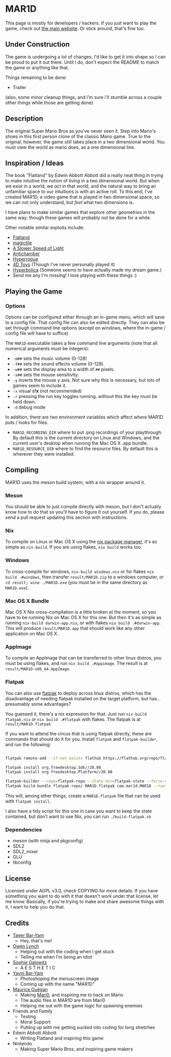 MAR1D
=====

This page is mostly for developers / hackers. If you just want to play the game, check out [the main website](https://mar1d.com). Or stick around, that's fine too.

## Under Construction
The game is undergoing a lot of changes. I'd like to get it into shape so I can be proud to put it out there. Until I do, don't expect the README to match the game or anything like that.

Things remaining to be done:

- Trailer

(also, some minor cleanup things, and i'm sure i'll stumble across a couple other things while those are getting done)

## Description
The original Super Mario Bros as you've never seen it. Step into Mario's shoes in this first person clone of the classic Mario game. True to the original, however, the game still takes place in a two dimensional world. You must view the world as mario does, as a one dimensional line.

## Inspiration / Ideas
The book "Flatland" by Edwin Abbott Abbott did a really neat thing in trying to make intuitive the notion of *living* in a two dimensional world. But when we exist in a world, we *act* in that world, and the natural way to bring an unfamiliar space to our intuitions is with an active roll. To this end, I've created MAR1D, a video game that is played in two dimensional space, so we can not only understand, but *feel* what two dimensions is.

I have plans to make similar games that explore other geometries in the same way; though these games will probably not be done for a while.

Other notable similar exploits include:

* [Flatland](https://en.wikipedia.org/wiki/Flatland)
* [magictile](http://roice3.org/magictile/)
* [A Slower Speed of Light](http://gamelab.mit.edu/games/a-slower-speed-of-light/)
* [Antichamber](http://www.antichamber-game.com/)
* [Hyperrogue](http://www.roguetemple.com/z/hyper/)
* [4D Toys](http://www.4dtoys.com/) (Though I've never personally played it)
* [Hyperbolica](https://store.steampowered.com/app/1256230/Hyperbolica/) (Someone seems to have actually made my dream game.)
* Send me any I'm missing! I love playing with these things :)

## Playing the Game

### Options

Options can be configured either through an in-game menu, which will save to a config file. That config file can also be edited directly. They can also be set through command line options (except on windows, where the in-game / config file will have to suffice)

The `MAR1D` executable takes a few command line arguments (note that all numerical arguments must be integers):
* `-m##` sets the music volume (0-128)
* `-f##` sets the sound effects volume (0-128).
* `-w##` sets the display area to a width of `##` pixels.
* `-s##` sets the mouse sensitivity.
* `-y` inverts the mouse y axis. Not sure why this is necessary, but lots of games seem to include it.
* `-x` visual sf**x** (not recommended)
* `-r` pressing the run key toggles running. without this the key must be held down.
* `-d` debug mode

In addition, there are two environment variables which affect where MAR1D puts / looks for files.

* `MAR1D_RECORDING_DIR` where to put .png recordings of your playthrough. By default this is the current directory on Linux and Windows, and the current user's desktop when running the Mac OS X .app bundle.
* `MAR1D_RESOURCE_DIR` where to find the resource files. By default this is wherever they were installed.

## Compiling

MAR1D uses the meson build system, with a nix wrapper around it.

### Meson

You should be able to just compile directly with meson, but I don't actually know how to do that so you'll have to figure it out yourself. If you do, please send a pull request updating this section with instructions.

### Nix

To compile on Linux or Mac OS X using the [nix package manager](https://nixos.org/), it's as simple as `nix-build`. If you are using flakes, `nix build` works too.

### Windows

To cross-compile for windows, `nix-build windows.nix` or for flakes `nix build .#windows`, then transfer `result/MAR1D.zip` to a windows computer, or `cd result; wine ./MAR1D.exe` (you must be in the same directory as `MAR1D.exe`).

### Mac OS X Bundle

Mac OS X Nix cross-compilation is a little broken at the moment, so you have to be running Nix *on* Mac OS X for this one. But then it's as simple as running `nix-build darwin-app.nix`, or with flakes `nix build .#darwin-app`. This will produce `result/MAR1D.app` that should work like any other application on Mac OS X.

### AppImage

To compile an AppImage that can be transferred to other linux distros, you must be using flakes, and run `nix build .#appimage`. The result is at `result/MAR1D-x86_64.AppImage`.

### Flatpak

You can also use [flatpak](https://www.flatpak.org/) to deploy across linux distros, which has the disadvantage of needing flatpak installed on the target platform, but has… presumably some advantages?

You guessed it, there's a nix expression for that. Just run `nix-build flatpak.nix` or `nix build .#flatpak` with flakes. The flatpak is at `result/MAR1D.flatpak`

If you want to attend the circus that is using flatpak directly, these are commands that should do it for you. Install `flatpak` and `flatpak-builder`, and run the following:

``` sh

flatpak remote-add --if-not-exists flathub https://flathub.org/repo/flathub.flatpakrepo

flatpak install org.freedesktop.Sdk//20.08
flatpak install org.freedesktop.Platform//20.08

flatpak-builder --repo=flatpak-repo --state-dir=flatpak-state --force-clean flatpak-build com.mar1d.MAR1D.yml
flatpak build-bundle flatpak-repo/ MAR1D.flatpak com.mar1d.MAR1D --runtime-repo=https://flathub.org/repo/flathub.flatpakrepo
```

This will, among other things, create a `MAR1D.flatpak` file that can be used with `flatpak install`.

I also have a tidy script for this one in case you want to keep the state contained, but don't want to use Nix, you can run `./build-flatpak.sh`

### Dependencies
* meson (with ninja and pkgconfig)
* SDL2
* SDL2_mixer
* GLU
* libconfig

## License
Licensed under AGPL v3.0, check COPYING for more details. If you have something you want to do with it that doesn't work under that license, let me know. Basically, if you're trying to make and share awesome things with it, I want to help you do that.

## Credits
* [Taeer Bar-Yam](https://taeer.bar-yam.me)
  * Hey, that's me!
* [Owen Lynch](owenlynch.org)
  * Helping out with the coding when I get stuck
  * Telling me when I'm being an idiot
* [Sophie Galowitz](http://sophiegalowitz.com/)
  * A E S T H E T I C
* [Yavni Bar-Yam](https://yavni.org)
  * Photoshoping the menuscreen image
  * Coming up with the name "MAR1D"
* [Maurice Guégan](http://stabyourself.net/about/)
  * Making [Mari0](http://stabyourself.net/mari0/), and inspiring me to hack on Mario
  * The audio files in MAR1D are from Mari0
  * Helping me out with the game logic for spawning enemies
* Friends and Family
  * Testing
  * Moral Support
  * Putting up with me getting sucked into coding for long stretches
* Edwin Abbott Abbott
  * Writing Flatland and inspiring this game
* Nintendo
  * Making Super Mario Bros, and inspiring game makers
